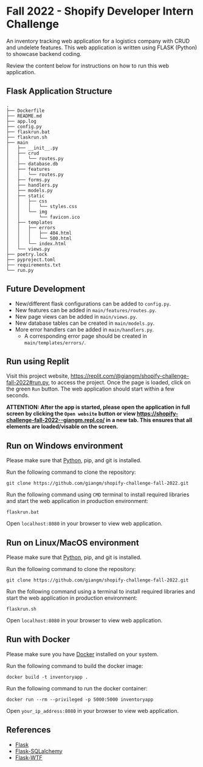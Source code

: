 # Fall 2022 - Shopify Developer Intern Challenge

An inventory tracking web application for a logistics company with CRUD and undelete features. This web application is written using FLASK (Python) to showcase backend coding.

Review the content below for instructions on how to run this web application.

## Flask Application Structure

```
.
├── Dockerfile
├── README.md
├── app.log
├── config.py
├── flaskrun.bat
├── flaskrun.sh
├── main
│   ├── __init__.py
│   ├── crud
│   │   └── routes.py
│   ├── database.db
│   ├── features
│   │   └── routes.py
│   ├── forms.py
│   ├── handlers.py
│   ├── models.py
│   ├── static
│   │   ├── css
│   │   │   └── styles.css
│   │   └── img
│   │       └── favicon.ico
│   ├── templates
│   │   ├── errors
│   │   │   ├── 404.html
│   │   │   └── 500.html
│   │   └── index.html
│   └── views.py
├── poetry.lock
├── pyproject.toml
├── requirements.txt
└── run.py
```

## Future Development
- New/different flask configurations can be added to `config.py`.
- New features can be added in `main/features/routes.py`.
- New page views can be added in `main/views.py`.
- New database tables can be created in `main/models.py`.
- More error handlers can be added in `main/handlers.py`.
  - A corresponding error page should be created in `main/templates/errors/`.

## Run using Replit

Visit this project website, https://replit.com/@giangm/shopify-challenge-fall-2022#run.py, to access the project. Once the page is loaded, click on the green `Run` button. The web application should start within a few seconds.

**ATTENTION: After the app is started, please open the application in full screen by clicking the `Open website` button or view https://shopify-challenge-fall-2022--giangm.repl.co/ in a new tab. This ensures that all elements are loaded/visable on the screen.**


## Run on Windows environment
Please make sure that [Python](https://www.python.org/downloads/), pip, and git is installed.

Run the following command to clone the repository:
```
git clone https://github.com/giangm/shopify-challenge-fall-2022.git
```

Run the following command using `CMD` terminal to install required libraries and start the web application in production environment:
```
flaskrun.bat
```

Open `localhost:8080` in your browser to view web application.


## Run on Linux/MacOS environment
Please make sure that [Python](https://www.python.org/downloads/), pip, and git is installed.

Run the following command to clone the repository:
```
git clone https://github.com/giangm/shopify-challenge-fall-2022.git
```

Run the following command using a terminal to install required libraries and start the web application in production environment:
```
flaskrun.sh
```

Open `localhost:8080` in your browser to view web application.


## Run with Docker
Please make sure you have [Docker](https://docs.docker.com/get-docker/) installed on your system.

Run the following command to build the docker image:
```
docker build -t inventoryapp .
```
Run the following command to run the docker container:
```
docker run --rm --privileged -p 5000:5000 inventoryapp
```

Open `your_ip_address:8080` in your browser to view web application.


## References

- [Flask](https://flask.palletsprojects.com/en/2.0.x/)
- [Flask-SQLalchemy](https://flask-sqlalchemy.palletsprojects.com/en/2.x/)
- [Flask-WTF](https://flask-wtf.readthedocs.io/en/1.0.x/)
